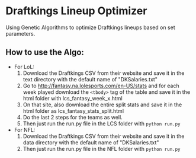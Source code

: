 # Draftkings Lineup Optimizer

Using Genetic Algorithms to optimize Draftkings lineups based on set parameters.

## How to use the Algo:

* For LoL:
  1. Download the Draftkings CSV from their website and save it in the text directory with the default name of "DKSalaries.txt"
  2. Go to http://fantasy.na.lolesports.com/en-US/stats and for each week played download the ```<tbody>``` tag of the table and save it in the html folder with lcs_fantasy_week_x.html
  3. On that site, also download the entire split stats and save it in the html folder as lcs_fantasy_stats_split.html
  4. Do the last 2 steps for the teams as well.
  5. Then just run the run.py file in the LCS folder with ```python run.py```
* For NFL:
  1. Download the Draftkings CSV from their website and save it in the data directory with the default name of "DKSalaries.txt"
  2. Then just run the run.py file in the NFL folder with ```python run.py```
